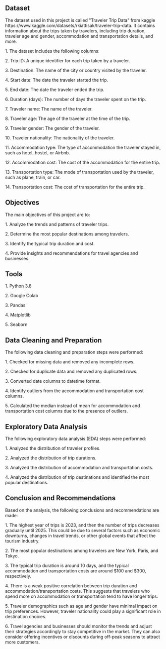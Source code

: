 <h2>Dataset</h2>
<p>The dataset used in this project is called "Traveler Trip Data" from kaggle https://www.kaggle.com/datasets/rkiattisak/traveler-trip-data. It contains information about the trips taken by travelers, including trip duration, traveler age and gender, accommodation and transportation details, and more.</p>
<p>1. The dataset includes the following columns:</p>
<p>2. Trip ID: A unique identifier for each trip taken by a traveler.</p>
<p>3. Destination: The name of the city or country visited by the traveler.</p>
<p>4. Start date: The date the traveler started the trip.</p>
<p>5. End date: The date the traveler ended the trip.</p>
<p>6. Duration (days): The number of days the traveler spent on the trip.</p>
<p>7. Traveler name: The name of the traveler.</p>
<p>8. Traveler age: The age of the traveler at the time of the trip.</p>
<p>9. Traveler gender: The gender of the traveler.</p>
<p>10. Traveler nationality: The nationality of the traveler.</p>
<p>11. Accommodation type: The type of accommodation the traveler stayed in, such as hotel, hostel, or Airbnb.</p>
<p>12. Accommodation cost: The cost of the accommodation for the entire trip.</p>
<p>13. Transportation type: The mode of transportation used by the traveler, such as plane, train, or car.</p>
<p>14. Transportation cost: The cost of transportation for the entire trip.</p>

<h2>Objectives</h2>
<p>The main objectives of this project are to:</p>

<p>1. Analyze the trends and patterns of traveler trips.</p>
<p>2. Determine the most popular destinations among travelers.</p>
<p>3. Identify the typical trip duration and cost.</p>
<p>4. Provide insights and recommendations for travel agencies and businesses.</p>

<h2>Tools</h2>
<p>1. Python 3.8</p>
<p>2. Google Colab</p>
<p>3. Pandas</p>
<p>4. Matplotlib</p>
<p>5. Seaborn</p>

<h2>Data Cleaning and Preparation</h2>
<p>The following data cleaning and preparation steps were performed:</p>

<p>1. Checked for missing data and removed any incomplete rows.</p>
<p>2. Checked for duplicate data and removed any duplicated rows.</p>
<p>3. Converted date columns to datetime format.</p>
<p>4. Identify outliers from the accommodation and transportation cost columns.</p>
<p>5. Calculated the median instead of mean for accommodation and transportation cost columns due to the presence of outliers.</p>

<h2>Exploratory Data Analysis</h2>
<p>The following exploratory data analysis (EDA) steps were performed:</p>

<p>1. Analyzed the distribution of traveler profiles.</p>
<p>2. Analyzed the distribution of trip durations.</p>
<p>3. Analyzed the distribution of accommodation and transportation costs.</p>
<p>4. Analyzed the distribution of trip destinations and identified the most popular destinations.</p>

<h2>Conclusion and Recommendations</h2>
<p>Based on the analysis, the following conclusions and recommendations are made:</p>

<p>1. The highest year of trips is 2023, and then the number of trips decreases gradually until 2025. This could be due to several factors such as economic downturns, changes in travel trends, or other global events that affect the tourism industry.</p>
<p>2. The most popular destinations among travelers are New York, Paris, and Tokyo.</p>
<p>3. The typical trip duration is around 10 days, and the typical accommodation and transportation costs are around $100 and $300, respectively.</p>
<p>4. There is a weak positive correlation between trip duration and accommodation/transportation costs. This suggests that travelers who spend more on accommodation or transportation tend to have longer trips.</p>
<p>5. Traveler demographics such as age and gender have minimal impact on trip preferences. However, traveler nationality could play a significant role in destination choices.</p>
<p>6. Travel agencies and businesses should monitor the trends and adjust their strategies accordingly to stay competitive in the market. They can also consider offering incentives or discounts during off-peak seasons to attract more customers.</p>
